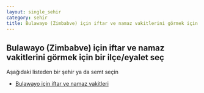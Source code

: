 ```yaml
---
layout: single_sehir
category: sehir
title: Bulawayo (Zimbabve) için iftar ve namaz vakitlerini görmek için bir ilçe/eyalet seç
---
```



## Bulawayo (Zimbabve) için iftar ve namaz vakitlerini görmek için bir ilçe/eyalet seç

Aşağıdaki listeden bir şehir ya da semt seçin


* [Bulawayo için iftar ve namaz vakitleri](/iftar.html?sehir=Bulawayo&ulke=Zimbabve&state=Bulawayo)

